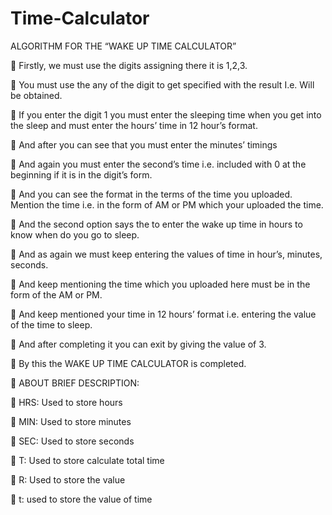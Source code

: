 # Time-Calculator

ALGORITHM FOR THE 
“WAKE UP TIME CALCULATOR”
       
	Firstly, we must use the digits assigning there it is 1,2,3.

	 You must use the any of the digit to get specified with the result I.e. Will be obtained.

	If you enter the digit 1 you must enter the sleeping time when you get into the sleep and must enter the hours’ time in 12 hour’s format.

	And after you can see that you must enter the minutes’ timings 

	 And again you must enter the second’s time i.e. included with 0 at the beginning if it is in the digit’s form.

	And you can see the format in the terms of the time you uploaded. Mention the time i.e. in the form of AM or PM which your uploaded the time.

	And the second option says the to enter the wake up time in hours to know when do you go to sleep.

	And as again we must keep entering the values of time in hour’s, minutes, seconds.

	And keep mentioning the time which you uploaded here must be in the form of the AM or PM.

	And keep mentioned your time in 12 hours’ format i.e. entering the value of the time to sleep.

	And after completing it you can exit by giving the value of 3.

	By this the WAKE UP TIME CALCULATOR is completed.

	ABOUT BRIEF DESCRIPTION:

	HRS: Used to store hours

	MIN: Used to store minutes

	SEC: Used to store seconds

	T: Used to store calculate total time

	R: Used to store the value

	t: used to store the value of time
